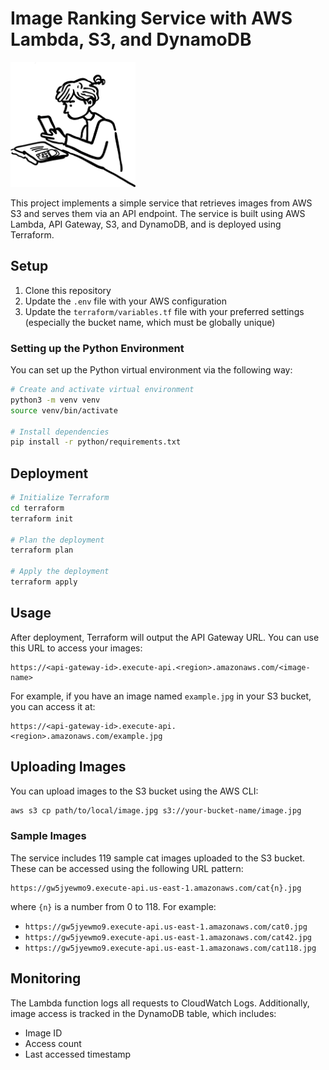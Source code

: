 # Image Ranking Service with AWS Lambda, S3, and DynamoDB

<img src="/readme-stuff/image_ranker.png" alt="Project Image" width="200" height="200" />

This project implements a simple service that retrieves images from AWS S3 and serves them via an API endpoint. The service is built using AWS Lambda, API Gateway, S3, and DynamoDB, and is deployed using Terraform.

## Setup

1. Clone this repository
2. Update the `.env` file with your AWS configuration
3. Update the `terraform/variables.tf` file with your preferred settings (especially the bucket name, which must be globally unique)

### Setting up the Python Environment

You can set up the Python virtual environment via the following way:


```bash
# Create and activate virtual environment
python3 -m venv venv
source venv/bin/activate

# Install dependencies
pip install -r python/requirements.txt
```


## Deployment

```bash
# Initialize Terraform
cd terraform
terraform init

# Plan the deployment
terraform plan

# Apply the deployment
terraform apply
```

## Usage

After deployment, Terraform will output the API Gateway URL. You can use this URL to access your images:

```
https://<api-gateway-id>.execute-api.<region>.amazonaws.com/<image-name>
```

For example, if you have an image named `example.jpg` in your S3 bucket, you can access it at:

```
https://<api-gateway-id>.execute-api.<region>.amazonaws.com/example.jpg
```

## Uploading Images

You can upload images to the S3 bucket using the AWS CLI:

```bash
aws s3 cp path/to/local/image.jpg s3://your-bucket-name/image.jpg
```

### Sample Images

The service includes 119 sample cat images uploaded to the S3 bucket. These can be accessed using the following URL pattern:

```
https://gw5jyewmo9.execute-api.us-east-1.amazonaws.com/cat{n}.jpg
```

where `{n}` is a number from 0 to 118. For example:
- `https://gw5jyewmo9.execute-api.us-east-1.amazonaws.com/cat0.jpg`
- `https://gw5jyewmo9.execute-api.us-east-1.amazonaws.com/cat42.jpg`
- `https://gw5jyewmo9.execute-api.us-east-1.amazonaws.com/cat118.jpg`

## Monitoring

The Lambda function logs all requests to CloudWatch Logs. Additionally, image access is tracked in the DynamoDB table, which includes:

- Image ID
- Access count
- Last accessed timestamp